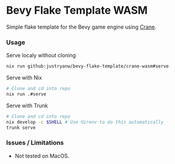 # Bevy Flake Template WASM
Simple flake template for the Bevy game engine using [Crane](https://github.com/ipetkov/crane).

### Usage

Serve localy without cloning
```bash
nix run github:justryanw/bevy-flake-template/crane-wasm#serve
```

Serve with Nix
```bash
# Clone and cd into repo
nix run .#serve
```

Serve with Trunk
```bash
# Clone and cd into repo
nix develop -c $SHELL # Use direnv to do this automatically
trunk serve
```

### Issues / Limitations

- Not tested on MacOS.
